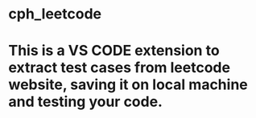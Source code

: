 # cph_leetcode
# This is a VS CODE extension to extract test cases from leetcode website, saving it on local machine and testing your code.
